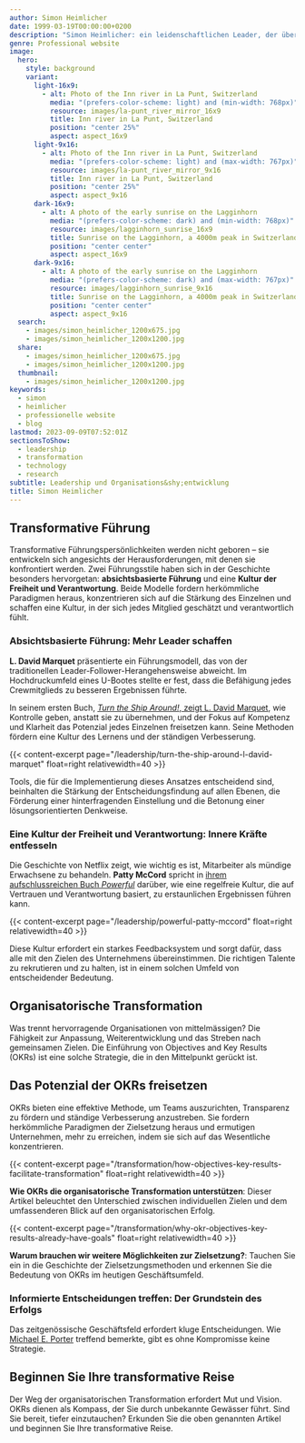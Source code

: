 ```yaml
---
author: Simon Heimlicher
date: 1999-03-19T00:00:00+0200
description: "Simon Heimlicher: ein leidenschaftlichen Leader, der über Führung, Organisationsentwicklung und Technologie schreibt"
genre: Professional website
image:
  hero:
    style: background
    variant:
      light-16x9:
        - alt: Photo of the Inn river in La Punt, Switzerland
          media: "(prefers-color-scheme: light) and (min-width: 768px)"
          resource: images/la-punt_river_mirror_16x9
          title: Inn river in La Punt, Switzerland
          position: "center 25%"
          aspect: aspect_16x9
      light-9x16:
        - alt: Photo of the Inn river in La Punt, Switzerland
          media: "(prefers-color-scheme: light) and (max-width: 767px)"
          resource: images/la-punt_river_mirror_9x16
          title: Inn river in La Punt, Switzerland
          position: "center 25%"
          aspect: aspect_9x16
      dark-16x9:
        - alt: A photo of the early sunrise on the Lagginhorn
          media: "(prefers-color-scheme: dark) and (min-width: 768px)"
          resource: images/lagginhorn_sunrise_16x9
          title: Sunrise on the Lagginhorn, a 4000m peak in Switzerland
          position: "center center"
          aspect: aspect_16x9
      dark-9x16:
        - alt: A photo of the early sunrise on the Lagginhorn
          media: "(prefers-color-scheme: dark) and (max-width: 767px)"
          resource: images/lagginhorn_sunrise_9x16
          title: Sunrise on the Lagginhorn, a 4000m peak in Switzerland
          position: "center center"
          aspect: aspect_9x16
  search:
    - images/simon_heimlicher_1200x675.jpg
    - images/simon_heimlicher_1200x1200.jpg
  share:
    - images/simon_heimlicher_1200x675.jpg
    - images/simon_heimlicher_1200x1200.jpg
  thumbnail:
    - images/simon_heimlicher_1200x1200.jpg
keywords:
  - simon
  - heimlicher
  - professionelle website
  - blog
lastmod: 2023-09-09T07:52:01Z
sectionsToShow:
  - leadership
  - transformation
  - technology
  - research
subtitle: Leadership und Organisations&shy;entwicklung
title: Simon Heimlicher
---
```


## Transformative Führung

Transformative Führungspersönlichkeiten werden nicht geboren – sie entwickeln sich angesichts der Herausforderungen, mit denen sie konfrontiert werden. Zwei Führungsstile haben sich in der Geschichte besonders hervorgetan: **absichtsbasierte Führung** und eine **Kultur der Freiheit und Verantwortung**. Beide Modelle fordern herkömmliche Paradigmen heraus, konzentrieren sich auf die Stärkung des Einzelnen und schaffen eine Kultur, in der sich jedes Mitglied geschätzt und verantwortlich fühlt.

### Absichtsbasierte Führung: Mehr Leader schaffen

**L. David Marquet** präsentierte ein Führungsmodell, das von der traditionellen Leader-Follower-Herangehensweise abweicht. Im Hochdruckumfeld eines U-Bootes stellte er fest, dass die Befähigung jedes Crewmitglieds zu besseren Ergebnissen führte.

In seinem ersten Buch, [*Turn the Ship Around!*, zeigt L. David Marquet](leadership/turn-the-ship-around-l-david-marquet), wie Kontrolle geben, anstatt sie zu übernehmen, und der Fokus auf Kompetenz und Klarheit das Potenzial jedes Einzelnen freisetzen kann. Seine Methoden fördern eine Kultur des Lernens und der ständigen Verbesserung.

{{< content-excerpt page="/leadership/turn-the-ship-around-l-david-marquet" float=right relativewidth=40 >}}

Tools, die für die Implementierung dieses Ansatzes entscheidend sind, beinhalten die Stärkung der Entscheidungsfindung auf allen Ebenen, die Förderung einer hinterfragenden Einstellung und die Betonung einer lösungsorientierten Denkweise.

### Eine Kultur der Freiheit und Verantwortung: Innere Kräfte entfesseln

Die Geschichte von Netflix zeigt, wie wichtig es ist, Mitarbeiter als mündige Erwachsene zu behandeln. **Patty McCord** spricht in [ihrem aufschlussreichen Buch *Powerful*](leadership/powerful-patty-mccord) darüber, wie eine regelfreie Kultur, die auf Vertrauen und Verantwortung basiert, zu erstaunlichen Ergebnissen führen kann.

{{< content-excerpt page="/leadership/powerful-patty-mccord" float=right relativewidth=40 >}}

Diese Kultur erfordert ein starkes Feedbacksystem und sorgt dafür, dass alle mit den Zielen des Unternehmens übereinstimmen. Die richtigen Talente zu rekrutieren und zu halten, ist in einem solchen Umfeld von entscheidender Bedeutung.

## Organisatorische Transformation

Was trennt hervorragende Organisationen von mittelmässigen? Die Fähigkeit zur Anpassung, Weiterentwicklung und das Streben nach gemeinsamen Zielen. Die Einführung von Objectives and Key Results (OKRs) ist eine solche Strategie, die in den Mittelpunkt gerückt ist.

## Das Potenzial der OKRs freisetzen

OKRs bieten eine effektive Methode, um Teams auszurichten, Transparenz zu fördern und ständige Verbesserung anzustreben. Sie fordern herkömmliche Paradigmen der Zielsetzung heraus und ermutigen Unternehmen, mehr zu erreichen, indem sie sich auf das Wesentliche konzentrieren.

{{< content-excerpt page="/transformation/how-objectives-key-results-facilitate-transformation" float=right relativewidth=40 >}}

**Wie OKRs die organisatorische Transformation unterstützen**: Dieser Artikel beleuchtet den Unterschied zwischen individuellen Zielen und dem umfassenderen Blick auf den organisatorischen Erfolg.

{{< content-excerpt page="/transformation/why-okr-objectives-key-results-already-have-goals" float=right relativewidth=40 >}}

**Warum brauchen wir weitere Möglichkeiten zur Zielsetzung?**: Tauchen Sie ein in die Geschichte der Zielsetzungsmethoden und erkennen Sie die Bedeutung von OKRs im heutigen Geschäftsumfeld.

### Informierte Entscheidungen treffen: Der Grundstein des Erfolgs

Das zeitgenössische Geschäftsfeld erfordert kluge Entscheidungen. Wie [Michael E. Porter](https://de.wikipedia.org/wiki/Michael_Eugene_Porter) treffend bemerkte, gibt es ohne Kompromisse keine Strategie.

## Beginnen Sie Ihre transformative Reise

Der Weg der organisatorischen Transformation erfordert Mut und Vision. OKRs dienen als Kompass, der Sie durch unbekannte Gewässer führt. Sind Sie bereit, tiefer einzutauchen? Erkunden Sie die oben genannten Artikel und beginnen Sie Ihre transformative Reise.
